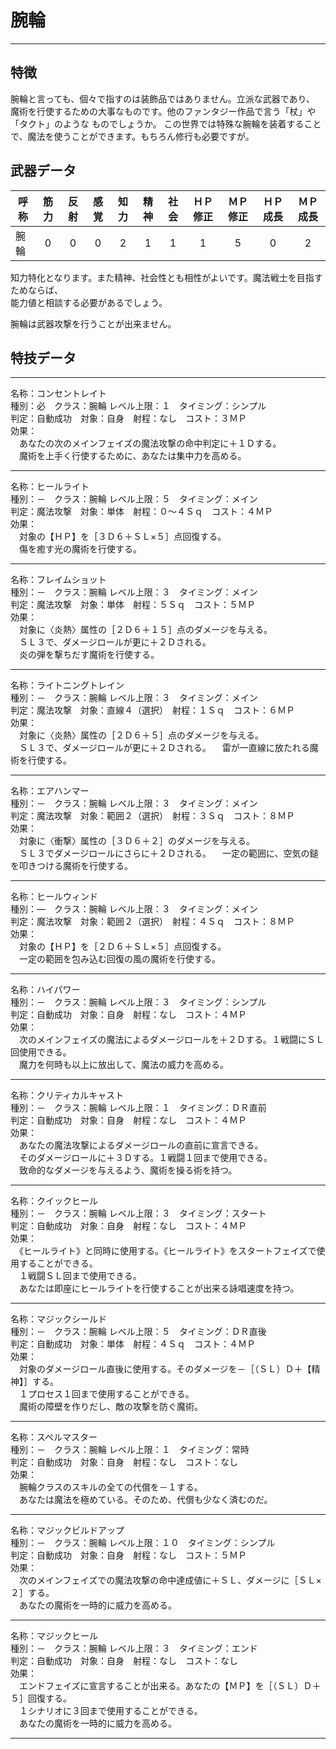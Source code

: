 # 腕輪

---

## 特徴

腕輪と言っても、個々で指すのは装飾品ではありません。立派な武器であり、
魔術を行使するための大事なものです。他のファンタジー作品で言う「杖」や「タクト」のような
ものでしょうか。
この世界では特殊な腕輪を装着することで、魔法を使うことができます。もちろん修行も必要ですが。

## 武器データ

| 呼称     | 筋力 | 反射 | 感覚 | 知力 | 精神 | 社会 | ＨＰ修正 | ＭＰ修正 | ＨＰ成長 | ＭＰ成長 |
|----------|:----:|:----:|:----:|:----:|:----:|:----:|:--------:|:--------:|:--------:|:--------:|
| 腕輪     |   0  |   0  |   0  |   2  |   1  |   1  |     1    |     5    |     0    |     2    |

知力特化となります。また精神、社会性とも相性がよいです。魔法戦士を目指すためならば、  
能力値と相談する必要があるでしょう。  

腕輪は武器攻撃を行うことが出来ません。  

## 特技データ

---

名称：コンセントレイト  
種別：必　クラス：腕輪  レベル上限：１　タイミング：シンプル  
判定：自動成功　対象：自身　射程：なし　コスト：３ＭＰ  
効果：  
　あなたの次のメインフェイズの魔法攻撃の命中判定に＋１Ｄする。  
　魔術を上手く行使するために、あなたは集中力を高める。

---

名称：ヒールライト  
種別：－　クラス：腕輪  レベル上限：５　タイミング：メイン  
判定：魔法攻撃　対象：単体　射程：０～４Ｓｑ　コスト：４ＭＰ  
効果：  
　対象の【ＨＰ】を［３Ｄ６＋ＳＬ×５］点回復する。  
　傷を癒す光の魔術を行使する。

---

名称：フレイムショット  
種別：－　クラス：腕輪  レベル上限：３　タイミング：メイン  
判定：魔法攻撃　対象：単体　射程：５Ｓｑ　コスト：５ＭＰ  
効果：  
　対象に〈炎熱〉属性の［２Ｄ６＋１５］点のダメージを与える。  
　ＳＬ３で、ダメージロールが更に＋２Ｄされる。  
　炎の弾を撃ちだす魔術を行使する。

---

名称：ライトニングトレイン  
種別：－　クラス：腕輪  レベル上限：３　タイミング：メイン  
判定：魔法攻撃　対象：直線４（選択）　射程：１Ｓｑ　コスト：６ＭＰ  
効果：  
　対象に〈炎熱〉属性の［２Ｄ６＋５］点のダメージを与える。  
　ＳＬ３で、ダメージロールが更に＋２Ｄされる。
　雷が一直線に放たれる魔術を行使する。

---

名称：エアハンマー  
種別：－　クラス：腕輪  レベル上限：３　タイミング：メイン  
判定：魔法攻撃　対象：範囲２（選択）　射程：３Ｓｑ　コスト：８ＭＰ  
効果：  
　対象に〈衝撃〉属性の［３Ｄ６＋２］のダメージを与える。  
　ＳＬ３でダメージロールにさらに＋２Ｄされる。
　一定の範囲に、空気の鎚を叩きつける魔術を行使する。

---

名称：ヒールウィンド  
種別：―　クラス：腕輪  レベル上限：３　タイミング：メイン  
判定：魔法攻撃　対象：範囲２（選択）　射程：４Ｓｑ　コスト：８ＭＰ  
効果：  
　対象の【ＨＰ】を［２Ｄ６＋ＳＬ×５］点回復する。  
　一定の範囲を包み込む回復の風の魔術を行使する。

---

名称：ハイパワー  
種別：－　クラス：腕輪  レベル上限：３　タイミング：シンプル  
判定：自動成功　対象：自身　射程：なし　コスト：４ＭＰ  
効果：  
　次のメインフェイズの魔法によるダメージロールを＋２Ｄする。１戦闘にＳＬ回使用できる。  
　魔力を何時も以上に放出して、魔法の威力を高める。

---

名称：クリティカルキャスト  
種別：－　クラス：腕輪  レベル上限：１　タイミング：ＤＲ直前  
判定：自動成功　対象：自身　射程：なし　コスト：４ＭＰ  
効果：  
　あなたの魔法攻撃によるダメージロールの直前に宣言できる。  
　そのダメージロールに＋３Ｄする。１戦闘１回まで使用できる。  
　致命的なダメージを与えるよう、魔術を操る術を持つ。

---

名称：クイックヒール  
種別：－　クラス：腕輪  レベル上限：３　タイミング：スタート  
判定：自動成功　対象：自身　射程：なし　コスト：４ＭＰ  
効果：  
　《ヒールライト》と同時に使用する。《ヒールライト》をスタートフェイズで使用することができる。  
　１戦闘ＳＬ回まで使用できる。  
　あなたは即座にヒールライトを行使することが出来る詠唱速度を持つ。

---

名称：マジックシールド  
種別：－　クラス：腕輪  レベル上限：５　タイミング：ＤＲ直後  
判定：自動成功　対象：単体　射程：４Ｓｑ　コスト：４ＭＰ  
効果：  
　対象のダメージロール直後に使用する。そのダメージを－［（ＳＬ）Ｄ＋【精神】］する。  
　１プロセス１回まで使用することができる。  
　魔術の障壁を作りだし、敵の攻撃を防ぐ魔術。

---

名称：スペルマスター  
種別：－　クラス：腕輪  レベル上限：１　タイミング：常時  
判定：自動成功　対象：自身　射程：なし　コスト：なし  
効果：  
　腕輪クラスのスキルの全ての代償を－１する。  
　あなたは魔法を極めている。そのため、代償も少なく済むのだ。

---

名称：マジックビルドアップ  
種別：－　クラス：腕輪  レベル上限：１０　タイミング：シンプル  
判定：自動成功　対象：自身　射程：なし　コスト：５ＭＰ  
効果：  
　次のメインフェイズでの魔法攻撃の命中達成値に＋ＳＬ、ダメージに［ＳＬ×２］する。  
　あなたの魔術を一時的に威力を高める。

---

名称：マジックヒール  
種別：－　クラス：腕輪  レベル上限：３　タイミング：エンド  
判定：自動成功　対象：自身　射程：なし　コスト：なし  
効果：  
　エンドフェイズに宣言することが出来る。あなたの【ＭＰ】を［（ＳＬ）Ｄ＋５］回復する。  
　１シナリオに３回まで使用することができる。  
　あなたの魔術を一時的に威力を高める。

---
